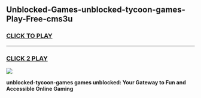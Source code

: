 
## Unblocked-Games-unblocked-tycoon-games-Play-Free-cms3u
<h3>
<a href="https://premium76.site?title=unblocked-tycoon-games&ref=24M">CLICK TO PLAY</a></h3>
<hr>

<h3>
<a href="https://premium76.site?title=unblocked-tycoon-games&ref=24M">CLICK 2 PLAY</a>
  
</h3>

<a href="https://premium76.site?title=unblocked-tycoon-games&ref=24M"><img src="https://clearcache.store/games.png"></a>


**unblocked-tycoon-games games unblocked: Your Gateway to Fun and Accessible Online Gaming**
